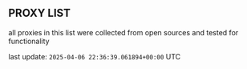 ## PROXY LIST

all proxies in this list were collected from open sources and tested for functionality

last update: `2025-04-06 22:36:39.061894+00:00` UTC